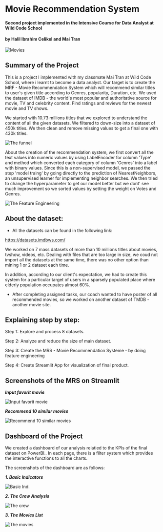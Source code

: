 # Movie Recommendation System
#### Second project implemented in the Intensive Course for Data Analyst at Wild Code School
#### by Halil Ibrahim Celikel and Mai Tran

![Movies](asset/logo.png)


## Summary of the Project

This is a project I implemented with my classmate Mai Tran at Wild Code School, where i learnt to become a data analyst. Our target is to create the  MRF - Movie Recommendation System which will recommend similar titles to user's given title according to Genres, popularity, Duration, etc. We used the dataset of IMDB - the world's most popular and authoritative source for movie, TV and celebrity content. Find ratings and reviews for the newest movie and TV shows.

We started with 10.73 millions titles that we explored to understand the content of all the given datasets. We filtered to down-size into a dataset of 450k titles. We then clean and remove missing values to get a final one with 430k titles.

![The funnel](asset/home_page_filtering.png)

About the creation of the recommendation system, we first convert all the text values into numeric values by using LabelEncoder for column 'Type' and method which converted each category of column 'Genres' into a label with binary values.
Since this is a non-supervised model, we passed the step 'model traing' by going directly to the prediction of NearestNeighbors, an unsupervised learner for implementing neighbor searches.
We then tried to change the hyperparameter to get our model better but we dont' see much improvement so we sorted values by setting the weight on Votes and Genres.

![The Feature Engineering](asset/home2.png)

## About the dataset:

- All the datasets can be found in the following link:

https://datasets.imdbws.com/

We worked on 7 mass datasets of more than 10 millions titles about movies, tvshow, videos, etc.  Dealing with files that are too large in size, we coud not import all the datasets at the same time, there was no other option than mining 1 or 2 dataset each time.

In addition, according to our client's expectation, we had to create this system for a particular target of users in a sparsely populated place where elderly population occupates almost 60%.

- After completing assigned tasks, our coach wanted to have poster of all recommended movies, so we worked on another dataset of TMDB - another movie site.

## Explaining step by step:
Step 1: Explore and process 8 datasets. 

Step 2: Analyze and reduce the size of main dataset. 

Step 3: Create the MRS - Movie Recommendation Systeme - by doing feature engineering

Step 4: Create Streamlit App for visualization of final product.

## Screenshots of the MRS on Streamlit

***Input favorit movie***

![Input favorit movie](asset/streamlit1.png)

***Recommend 10 similar movies***

![Recommend 10 similar movies](asset/streamlit2.png)


## Dashboard of the Project

We created a dashboard of our analysis relatied to the KPIs of the final dataset on PowerBI.. In each page, there is a filter system which provides the interactive functions to all the charts.

The screenshots of the dashboard are as follows:

***1. Basic Indicators***

![Basic Ind.](asset/PBI1.png)

***2. The Crew Analysis***

![The crew](asset/PBI2.png)

***3. The Movies List***

![The movies](asset/PBI3.png)




